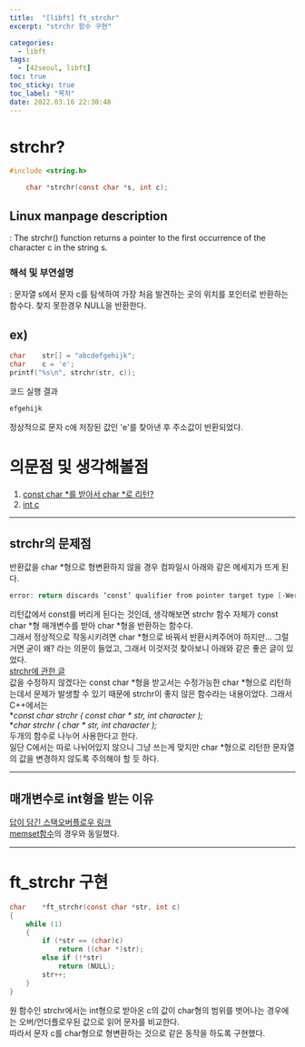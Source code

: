 ```yaml
---
title:  "[libft] ft_strchr"
excerpt: "strchr 함수 구현"

categories:
  - libft
tags:
  - [42seoul, libft]
toc: true
toc_sticky: true
toc_label: "목차"
date: 2022.03.16 22:30:48
---
```


# strchr?

```c
#include <string.h>

    char *strchr(const char *s, int c);
```

## Linux manpage description    
:  The strchr() function returns a pointer to the first occurrence of the character c in the string s.    

### 해석 및 부연설명    
:  문자열 s에서 문자 c를 탐색하여 가장 처음 발견하는 곳의 위치를 포인터로 반환하는 함수다. 찾지 못한경우 NULL을 반환한다.    

## ex)    
```c
char	str[] = "abcdefgehijk";
char	c = 'e';
printf("%s\n", strchr(str, c));
```
코드 실행 결과
```c
efgehijk
```
정상적으로 문자 c에 저장된 값인 'e'를 찾아낸 후 주소값이 반환되었다.    

# 의문점 및 생각해볼점    
1. [const char *를 받아서 char *로 리턴?](#strchr의-문제점)    
2. [int c](#매개변수로-int형을-받는-이유)

***

## strchr의 문제점
반환값을 char *형으로 형변환하지 않을 경우 컴파일시 아래와 같은 메세지가 뜨게 된다.
```c
error: return discards ‘const’ qualifier from pointer target type [-Werror=discarded-qualifiers]
```
리턴값에서 const를 버리게 된다는 것인데, 생각해보면 strchr 함수 자체가 const char *형 매개변수를 받아 char *형을 반환하는 함수다.    
그래서 정상적으로 작동시키려면 char *형으로 바꿔서 반환시켜주어야 하지만... 그럴거면 굳이 왜? 라는 의문이 들었고, 그래서 이것저것 찾아보니 아래와 같은 좋은 글이 있었다.    
[strchr에 관한 글](https://stackoverflow.com/questions/14367727/how-does-strchr-implementation-work/14368141#14368141)    
값을 수정하지 않겠다는 const char *형을 받고서는 수정가능한 char *형으로 리턴하는데서 문제가 발생할 수 있기 때문에 strchr이 좋지 않은 함수라는 내용이었다. 그래서 C++에서는    
**const char *strchr ( const char * str, int character );**    
**char *strchr (       char * str, int character );**    
두개의 함수로 나누어 사용한다고 한다.    
일단 C에서는 따로 나뉘어있지 않으니 그냥 쓰는게 맞지만 char *형으로 리턴한 문자열의 값을 변경하지 않도록 주의해야 할 듯 하다.    

***

## 매개변수로 int형을 받는 이유
[답이 담긴 스택오버플로우 링크](https://stackoverflow.com/questions/2394011/why-does-strchr-take-an-int-for-the-char-to-be-found)    
[memset함수](https://sueshinkr.github.io/libft/ft_memset/#memset-%ED%95%A8%EC%88%98%EC%9D%98-%EB%91%90%EB%B2%88%EC%A7%B8-%EB%A7%A4%EA%B0%9C%EB%B3%80%EC%88%98)의 경우와 동일했다.    

***

# ft_strchr 구현

```c
char	*ft_strchr(const char *str, int c)
{
	while (1)
	{
		if (*str == (char)c)
			return ((char *)str);
		else if (!*str)
			return (NULL);
		str++;
	}
}
```
원 함수인 strchr에서는 int형으로 받아온 c의 값이 char형의 범위를 벗어나는 경우에는 오버/언더플로우된 값으로 읽어 문자를 비교한다.    
따라서 문자 c를 char형으로 형변환하는 것으로 같은 동작을 하도록 구현했다.    


